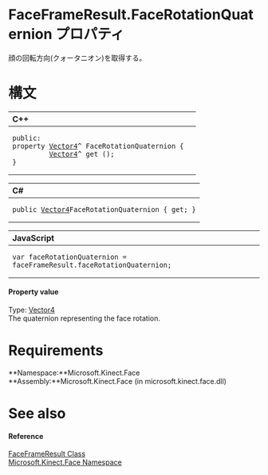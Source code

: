 FaceFrameResult.FaceRotationQuaternion プロパティ  
===============================================  

顔の回転方向(クォータニオン)を取得する。
<span id="syntaxSection"></span>

構文
======  

<table>
<colgroup>
<col width="100%" />
</colgroup>
<thead>
<tr class="header">
<th align="left">C++</th>
</tr>
</thead>
<tbody>
<tr class="odd">
<td align="left"><pre><code>public:  
property <a href="../../../Kinect/Vector4_Structure.md">Vector4</a>^ FaceRotationQuaternion {  
         <a href="../../../Kinect/Vector4_Structure.md">Vector4</a>^ get ();  
}</code></pre></td>
</tr>
</tbody>
</table>

<table>
<colgroup>
<col width="100%" />
</colgroup>
<thead>
<tr class="header">
<th align="left">C#</th>
</tr>
</thead>
<tbody>
<tr class="odd">
<td align="left"><pre><code>public <a href="../../../Kinect/Vector4_Structure.md">Vector4</a>FaceRotationQuaternion { get; }</code></pre></td>
</tr>
</tbody>
</table>

<table>
<colgroup>
<col width="100%" />
</colgroup>
<thead>
<tr class="header">
<th align="left">JavaScript</th>
</tr>
</thead>
<tbody>
<tr class="odd">
<td align="left"><pre><code>var faceRotationQuaternion = faceFrameResult.faceRotationQuaternion;</code></pre></td>
</tr>
</tbody>
</table>

<span id="ID4ER"></span>
#### Property value  

Type: [Vector4](../../../Kinect/Vector4_Structure.md)  
The quaternion representing the face rotation.  

<span id="requirements"></span>

Requirements  
============  

**Namespace:**Microsoft.Kinect.Face  
**Assembly:**Microsoft.Kinect.Face (in microsoft.kinect.face.dll)  

<span id="ID4ECB"></span>

See also  
========  

<span id="ID4EEB"></span>
#### Reference  

[FaceFrameResult Class](../../FaceFrameResult_Class.md)  
 [Microsoft.Kinect.Face Namespace](../../../Kinect.Face.md)  



<!--Please do not edit the data in the comment block below.-->
<!--
TOCTitle : FaceRotationQuaternion Property
RLTitle : FaceFrameResult.FaceRotationQuaternion Property
KeywordK : FaceRotationQuaternion property
KeywordK : FaceFrameResult.FaceRotationQuaternion property
KeywordF : Microsoft.Kinect.Face.FaceFrameResult.FaceRotationQuaternion
KeywordF : FaceFrameResult.FaceRotationQuaternion
KeywordF : FaceRotationQuaternion
KeywordF : Microsoft.Kinect.Face.FaceFrameResult.FaceRotationQuaternion
KeywordA : P:Microsoft.Kinect.Face.FaceFrameResult.FaceRotationQuaternion
AssetID : P:Microsoft.Kinect.Face.FaceFrameResult.FaceRotationQuaternion
Locale : en-us
CommunityContent : 1
APIType : Managed
APILocation : microsoft.kinect.face.dll
APIName : Microsoft.Kinect.Face.FaceFrameResult.FaceRotationQuaternion
TargetOS : Windows
TopicType : kbSyntax
DevLang : VB
DevLang : CSharp
DevLang : JavaScript
DevLang : C++
DocSet : K4Wv2
ProjType : K4Wv2Proj
Technology : Kinect for Windows
Product : Kinect for Windows SDK v2
productversion : 20
-->
